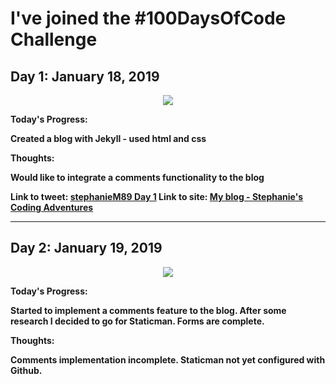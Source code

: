 <h1><strong>I've joined the #100DaysOfCode Challenge<strong></h1>

<h2 align=”center”>
Day 1: January 18, 2019
</h2>

<p align="center">
<img src="https://user-images.githubusercontent.com/31744964/51426154-5092d300-1bde-11e9-94d1-ce4145e4856a.JPG">
</p>

**Today's Progress:**

Created a blog with Jekyll - used html and css

**Thoughts:**

Would like to integrate a comments functionality to the blog

**Link to tweet:** [stephanieM89 Day 1](https://twitter.com/stephanie_code/status/1086380647260803074)
**Link to site:**  [My blog - Stephanie's Coding Adventures](https://stephaniescodingadventures.com/)

<hr>

<h2 align=”center”>
Day 2: January 19, 2019
</h2>

<p align="center">
  <img src="https://user-images.githubusercontent.com/31744964/51439934-cff4d500-1cb8-11e9-82a4-684d356150b8.JPG"></p>


**Today's Progress:**

Started to implement a comments feature to the blog. After some research I decided to go for Staticman.
Forms are complete. 

**Thoughts:**

Comments implementation incomplete.  Staticman not yet configured with Github.

